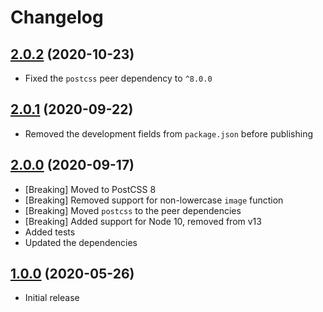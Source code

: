 # Changelog

## [2.0.2] (2020-10-23)
* Fixed the `postcss` peer dependency to `^8.0.0`

## [2.0.1] (2020-09-22)
* Removed the development fields from `package.json` before publishing

## [2.0.0] (2020-09-17)
* [Breaking] Moved to PostCSS&nbsp;8
* [Breaking] Removed support for non-lowercase `image` function
* [Breaking] Moved `postcss` to the peer dependencies
* [Breaking] Added support for Node&nbsp;10, removed from v13
* Added tests
* Updated the dependencies

## [1.0.0] (2020-05-26)
* Initial release

[2.0.2]: https://github.com/valtlai/postcss-color-image/compare/v2.0.1...v2.0.2
[2.0.1]: https://github.com/valtlai/postcss-color-image/compare/v2.0.0...v2.0.1
[2.0.0]: https://github.com/valtlai/postcss-color-image/compare/v1.0.0...v2.0.0
[1.0.0]: https://github.com/valtlai/postcss-color-image/releases/tag/v1.0.0
